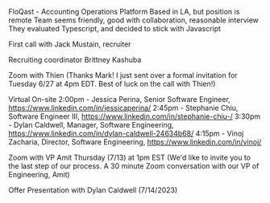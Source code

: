 FloQast - Accounting Operations Platform
Based in LA, but position is remote
Team seems friendly, good with collaboration, reasonable interview
They evaluated Typescript, and decided to stick with Javascript


First call with Jack Mustain, recruiter

Recruiting coordinator Brittney Kashuba

Zoom with Thien 
(Thanks Mark! I just sent over a formal invitation for Tuesday 6/27 at 4pm EDT. Best of luck on the call with Thien!)

Virtual On-site
2:00pm - Jessica Perina, Senior Software Engineer, https://www.linkedin.com/in/jessicaperina/ 
2:45pm - Stephanie Chiu, Software Engineer III, https://www.linkedin.com/in/stephanie-chiu-/ 
3:30pm - Dylan Caldwell, Manager, Software Engineering, https://www.linkedin.com/in/dylan-caldwell-24634b68/ 
4:15pm - Vinoj Zacharia, Director, Software Engineering, https://www.linkedin.com/in/vinoj/ 

Zoom with VP Amit
Thursday (7/13) at 1pm EST
(We'd like to invite you to the last step of our process. A 30 minute Zoom conversation with our VP of Engineering, Amit)

Offer Presentation with Dylan Caldwell (7/14/2023)


